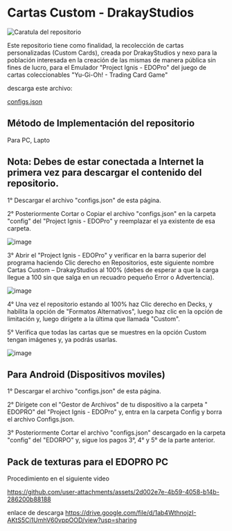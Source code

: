 # Cartas Custom - DrakayStudios

![Caratula del repositorio](https://github.com/user-attachments/assets/22626942-e8dd-4c8d-a68f-8b60fb3b60ac)


Este repositorio tiene como finalidad, la recolección de cartas personalizadas (Custom Cards), creada por DrakayStudios y nexo para la población interesada en la creación de las mismas de manera pública sin fines de lucro, para el Emulador "Project Ignis - EDOPro" del juego de cartas coleccionables "Yu-Gi-Oh! - Trading Card Game"  

descarga este archivo:

[configs.json](https://github.com/user-attachments/files/20527143/configs.json)

## Método de Implementación del repositorio

Para PC, Lapto

## Nota:	Debes de estar conectada a Internet la primera vez para descargar el contenido del repositorio.
1°	Descargar el archivo "configs.json" de esta página. 

2°	Posteriormente Cortar o Copiar el archivo "configs.json" en la carpeta "config" del "Project Ignis - EDOPro" y reemplazar el ya existente de esa carpeta.

![image](https://github.com/user-attachments/assets/b6961840-1597-4df1-b12d-7aa8f5956664)

3°	Abrir el "Project Ignis - EDOPro" y verificar en la barra superior del programa haciendo Clic derecho en Repositorios, este siguiente nombre Cartas Custom – DrakayStudios al 100% (debes de esperar a que la carga llegue a 100 sin que salga en un recuadro pequeño Error o Advertencia).

![image](https://github.com/user-attachments/assets/1a56706f-a1b1-488e-bb5b-d778753acfa0)

4°	Una vez el repositorio estando al 100% haz Clic derecho en Decks, y habilita la opción de "Formatos Alternativos", luego haz clic en la opción de limitación y, luego dirígete a la última que llamada "Custom".

5°	Verifica que todas las cartas que se muestres en la opción Custom tengan imágenes y, ya podrás usarlas.

![image](https://github.com/user-attachments/assets/26b1943b-7805-4c9a-8d7c-4b4362c1bd3f)

## Para Android (Dispositivos moviles)
1°	Descargar el archivo "configs.json" de esta página. 

2°	Dirígete con el "Gestor de Archivos" de tu dispositivo a la carpeta " EDOPRO" del "Project Ignis - EDOPro" y, entra en la carpeta Config y borra el archivo Configs.json.

3°	Posteriormente Cortar el archivo "configs.json" descargado en la carpeta "config" del "EDORPO" y, sigue los pagos 3°, 4° y 5° de la parte anterior.

## Pack de texturas para el EDOPRO PC
Procedimiento en el siguiente video

https://github.com/user-attachments/assets/2d002e7e-4b59-4058-b14b-286200b88188

enlace de descarga
https://drive.google.com/file/d/1ab4WthnojzI-AKtS5Ci1UmhV60vppOOD/view?usp=sharing
